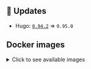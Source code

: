 ## :heartbeat: Updates

* Hugo: [`0.94.2`](https://github.com/klakegg/docker-hugo/releases/tag/0.94.2) => `0.95.0`


## Docker images

<details>
<summary>Click to see available images</summary>

This release is available from Docker Hub as project `klakegg/hugo` with the following tags:

| Alias tags                   | Version specific tags                      |
| ---------------------------- | ------------------------------------------ |
| `busybox`, `latest`          | `0.95.0-busybox`, `0.95.0`                     |
| `busybox-ci`, `ci`           | `0.95.0-busybox-ci`, `0.95.0-ci`               |
| `busybox-onbuild`, `onbuild` | `0.95.0-busybox-onbuild`, `0.95.0-onbuild`     |
| `alpine`                     | `0.95.0-alpine`                              |
| `alpine-ci`                  | `0.95.0-alpine-ci`                           |
| `alpine-onbuild`             | `0.95.0-alpine-onbuild`                      |
| `asciidoctor`                | `0.95.0-asciidoctor`                         |
| `asciidoctor-ci`             | `0.95.0-asciidoctor-ci`                      |
| `asciidoctor-onbuild`        | `0.95.0-asciidoctor-onbuild`                 |
| `pandoc`                     | `0.95.0-pandoc`                              |
| `pandoc-ci`                  | `0.95.0-pandoc-ci`                           |
| `pandoc-onbuild`             | `0.95.0-pandoc-onbuild`                      |
| `ext-alpine`                 | `0.95.0-ext-alpine`                          |
| `ext-alpine-ci`              | `0.95.0-ext-alpine-ci`                       |
| `ext-alpine-onbuild`         | `0.95.0-ext-alpine-onbuild`                  |
| `ext-asciidoctor`            | `0.95.0-ext-asciidoctor`                     |
| `ext-asciidoctor-ci`         | `0.95.0-ext-asciidoctor-ci`                  |
| `ext-asciidoctor-onbuild`    | `0.95.0-ext-asciidoctor-onbuild`             |
| `ext-pandoc`                 | `0.95.0-ext-pandoc`                          |
| `ext-pandoc-ci`              | `0.95.0-ext-pandoc-ci`                       |
| `ext-pandoc-onbuild`         | `0.95.0-ext-pandoc-onbuild`                  |
| `debian`                     | `0.95.0-debian`                              |
| `debian-ci`                  | `0.95.0-debian-ci`                           |
| `debian-onbuild`             | `0.95.0-debian-onbuild`                      |
| `ext-debian`, `ext`, `latest-ext` | `0.95.0-ext-debian`, `0.95.0-ext`         |
| `ext-debian-ci`, `ext-ci`    | `0.95.0-ext-debian-ci`, `0.95.0-ext-ci`        |
| `ext-debian-onbuild`, `ext-onbuild` | `0.95.0-ext-debian-onbuild`, `0.95.0-ext-onbuild` |
| `ubuntu`                     | `0.95.0-ubuntu`                            |
| `ubuntu-ci`                  | `0.95.0-ubuntu-ci`                         |
| `ubuntu-onbuild`             | `0.95.0-ubuntu-onbuild`                    |
| `ext-ubuntu`                 | `0.95.0-ext-ubuntu`                        |
| `ext-ubuntu-ci`              | `0.95.0-ext-ubuntu-ci`                     |
| `ext-ubuntu-onbuild`         | `0.95.0-ext-ubuntu-onbuild`                |
</details>